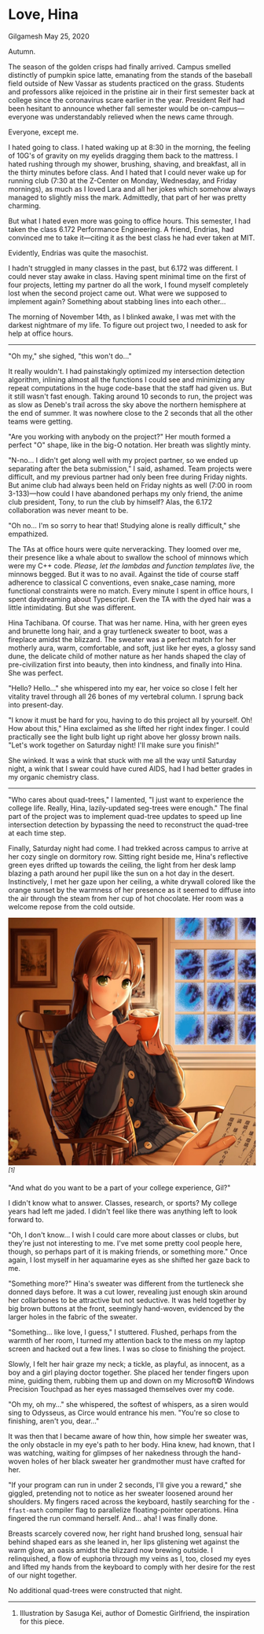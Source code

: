 <!-- emilia-snapshot-properties
Love, Hina
2020/05/25
cygnus
emilia-snapshot-properties -->

# Love, Hina

Gilgamesh
May 25, 2020

Autumn.

The season of the golden crisps had finally arrived. Campus smelled distinctly of pumpkin spice latte, emanating from the stands of the baseball field outside of New Vassar as students practiced on the grass. Students and professors alike rejoiced in the pristine air in their first semester back at college since the coronavirus scare earlier in the year. President Reif had been hesitant to announce whether fall semester would be on-campus—everyone was understandably relieved when the news came through.

Everyone, except me.

I hated going to class. I hated waking up at 8:30 in the morning, the feeling of 10G's of gravity on my eyelids dragging them back to the mattress. I hated rushing through my shower, brushing, shaving, and breakfast, all in the thirty minutes before class. And I hated that I could never wake up for running club (7:30 at the Z-Center on Monday, Wednesday, and Friday mornings), as much as I loved Lara and all her jokes which somehow always managed to slightly miss the mark. Admittedly, that part of her was pretty charming.

But what I hated even more was going to office hours. This semester, I had taken the class 6.172 Performance Engineering. A friend, Endrias, had convinced me to take it—citing it as the best class he had ever taken at MIT.

Evidently, Endrias was quite the masochist.

I hadn't struggled in many classes in the past, but 6.172 was different. I could never stay awake in class. Having spent minimal time on the first of four projects, letting my partner do all the work, I found myself completely lost when the second project came out. What were we supposed to implement again? Something about stabbing lines into each other…

The morning of November 14th, as I blinked awake, I was met with the darkest nightmare of my life. To figure out project two, I needed to ask for help at office hours.

---

"Oh my," she sighed, "this won't do…"

It really wouldn't. I had painstakingly optimized my intersection detection algorithm, inlining almost all the functions I could see and minimizing any repeat computations in the huge code-base that the staff had given us. But it still wasn't fast enough. Taking around 10 seconds to run, the project was as slow as Deneb's trail across the sky above the northern hemisphere at the end of summer. It was nowhere close to the 2 seconds that all the other teams were getting.

"Are you working with anybody on the project?" Her mouth formed a perfect "O" shape, like in the big-O notation. Her breath was slightly minty.

"N-no… I didn't get along well with my project partner, so we ended up separating after the beta submission," I said, ashamed. Team projects were difficult, and my previous partner had only been free during Friday nights. But anime club had always been held on Friday nights as well (7:00 in room 3-133)—how could I have abandoned perhaps my only friend, the anime club president, Tony, to run the club by himself? Alas, the 6.172 collaboration was never meant to be.

"Oh no… I'm so sorry to hear that! Studying alone is really difficult," she empathized.

The TAs at office hours were quite nerveracking. They loomed over me, their presence like a whale about to swallow the school of minnows which were my C++ code. *Please, let the lambdas and function templates live,* the minnows begged. But it was to no avail. Against the tide of course staff adherence to classical C conventions, even snake_case naming, more functional constraints were no match. Every minute I spent in office hours, I spent daydreaming about Typescript. Even the TA with the dyed hair was a little intimidating. But she was different.

Hina Tachibana. Of course. That was her name. Hina, with her green eyes and brunette long hair, and a gray turtleneck sweater to boot, was a fireplace amidst the blizzard. The sweater was a perfect match for her motherly aura, warm, comfortable, and soft, just like her eyes, a glossy sand dune, the delicate child of mother nature as her hands shaped the clay of pre-civilization first into beauty, then into kindness, and finally into Hina. She was perfect.

"Hello? Hello…" she whispered into my ear, her voice so close I felt her vitality travel through all 26 bones of my vertebral column. I sprung back into present-day.

"I know it must be hard for you, having to do this project all by yourself. Oh! How about this," Hina exclaimed as she lifted her right index finger. I could practically see the light bulb light up right above her glossy brown nails. "Let's work together on Saturday night! I'll make sure you finish!"

She winked. It was a wink that stuck with me all the way until Saturday night, a wink that I swear could have cured AIDS, had I had better grades in my organic chemistry class.

---

"Who cares about quad-trees," I lamented, "I just want to experience the college life. Really, Hina, lazily-updated seg-trees were enough." The final part of the project was to implement quad-tree updates to speed up line intersection detection by bypassing the need to reconstruct the quad-tree at each time step.

Finally, Saturday night had come. I had trekked across campus to arrive at her cozy single on dormitory row. Sitting right beside me, Hina's reflective green eyes drifted up towards the ceiling, the light from her desk lamp blazing a path around her pupil like the sun on a hot day in the desert. Instinctively, I met her gaze upon her ceiling, a white drywall colored like the orange sunset by the warmness of her presence as it seemed to diffuse into the air through the steam from her cup of hot chocolate. Her room was a welcome repose from the cold outside.

![](love-hina.md-assets/2020-05-25-23-13-03.png)
*<sup>[1]</sup>*

"And what do you want to be a part of your college experience, Gil?"

I didn't know what to answer. Classes, research, or sports? My college years had left me jaded. I didn't feel like there was anything left to look forward to.

"Oh, I don't know… I wish I could care more about classes or clubs, but they're just not interesting to me. I've met some pretty cool people here, though, so perhaps part of it is making friends, or something more." Once again, I lost myself in her aquamarine eyes as she shifted her gaze back to me.

"Something more?" Hina's sweater was different from the turtleneck she donned days before. It was a cut lower, revealing just enough skin around her collarbones to be attractive but not seductive. It was held together by big brown buttons at the front, seemingly hand-woven, evidenced by the larger holes in the fabric of the sweater.

"Something… like love, I guess," I stuttered. Flushed, perhaps from the warmth of her room, I turned my attention back to the mess on my laptop screen and hacked out a few lines. I was so close to finishing the project.

Slowly, I felt her hair graze my neck; a tickle, as playful, as innocent, as a boy and a girl playing doctor together. She placed her tender fingers upon mine, guiding them, rubbing them up and down on my Microsoft© Windows Precision Touchpad as her eyes massaged themselves over my code.

"Oh my, oh my…" she whispered, the softest of whispers, as a siren would sing to Odysseus, as Circe would entrance his men. "You're so close to finishing, aren't you, dear…"

It was then that I became aware of how thin, how simple her sweater was, the only obstacle in my eye's path to her body. Hina knew, had known, that I was watching, waiting for glimpses of her nakedness through the hand-woven holes of her black sweater her grandmother must have crafted for her.

"If your program can run in under 2 seconds, I'll give you a reward," she giggled, pretending not to notice as her sweater loosened around her shoulders. My fingers raced across the keyboard, hastily searching for the `-ffast-math` compiler flag to parallelize floating-pointer operations. Hina fingered the run command herself. And… aha! I was finally done.

Breasts scarcely covered now, her right hand brushed long, sensual hair behind shaped ears as she leaned in, her lips glistening wet against the warm glow, an oasis amidst the blizzard now brewing outside. I relinquished, a flow of euphoria through my veins as I, too, closed my eyes and lifted my hands from the keyboard to comply with her desire for the rest of our night together.

No additional quad-trees were constructed that night.

---

1. Illustration by Sasuga Kei, author of Domestic Girlfriend, the inspiration for this piece.
